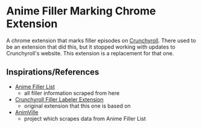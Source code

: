 # Anime Filler Marking Chrome Extension
A chrome extension that marks filler episodes on [Crunchyroll](https://www.crunchyroll.com/). There used to be an extension that did this, but it stopped working with updates to Crunchyroll's website. This extension is a replacement for that one.

## Inspirations/References

- [Anime Filler List](https://www.animefillerlist.com/)
  - all filler information scraped from here
- [Crunchyroll Filler Labeler Extension](https://chrome.google.com/webstore/detail/crunchyroll-filler-labele/jopopmiipgkckbikglanjaefhllojdgd)
  - original extension that this one is based on
- [AnimVille](https://github.com/Hamza-777/AnimVille)
  - project which scrapes data from Anime Filler List